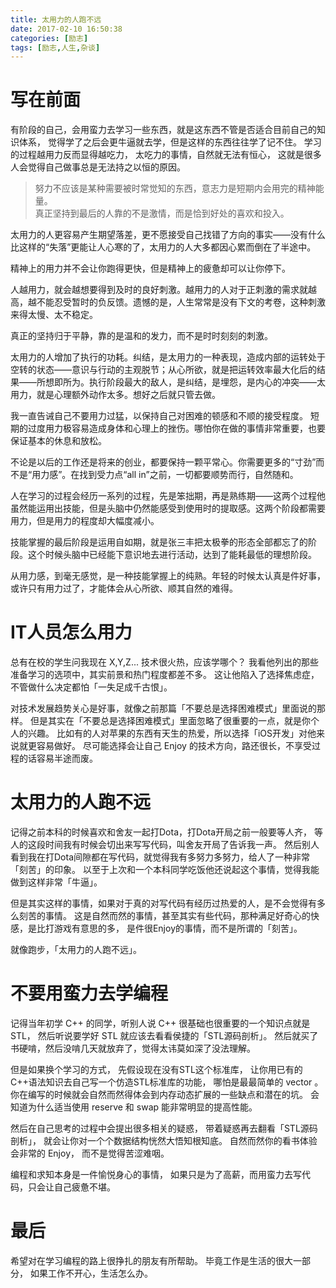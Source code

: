 ```yaml
---
title: 太用力的人跑不远
date: 2017-02-10 16:50:38
categories: [励志]
tags: [励志,人生,杂谈]
---
```

# 写在前面

有阶段的自己，会用蛮力去学习一些东西，就是这东西不管是否适合目前自己的知识体系， 觉得学了之后会更牛逼就去学，但是这样的东西往往学了记不住。 学习的过程越用力反而显得越吃力， 太吃力的事情，自然就无法有恒心， 这就是很多人会觉得自己做事总是无法持之以恒的原因。

> 努力不应该是某种需要被时常觉知的东西，意志力是短期内会用完的精神能量。  
> 真正坚持到最后的人靠的不是激情，而是恰到好处的喜欢和投入。

<!-- more -->

太用力的人更容易产生期望落差，更不愿接受自己找错了方向的事实——没有什么比这样的“失落”更能让人心寒的了，太用力的人大多都因心累而倒在了半途中。

精神上的用力并不会让你跑得更快，但是精神上的疲惫却可以让你停下。

人越用力，就会越想要得到及时的良好刺激。越用力的人对于正刺激的需求就越高，越不能忍受暂时的负反馈。遗憾的是，人生常常是没有下文的考卷，这种刺激来得太慢、太不稳定。

真正的坚持归于平静，靠的是温和的发力，而不是时时刻刻的刺激。

太用力的人增加了执行的功耗。纠结，是太用力的一种表现，造成内部的运转处于空转的状态——意识与行动的主观脱节；从心所欲，就是把运转效率最大化后的结果——所想即所为。执行阶段最大的敌人，是纠结，是埋怨，是内心的冲突——太用力，就是心理额外动作太多。想好之后就只管去做。

我一直告诫自己不要用力过猛，以保持自己对困难的顿感和不顺的接受程度。
短期的过度用力极容易造成身体和心理上的挫伤。哪怕你在做的事情非常重要，也要保证基本的休息和放松。

不论是以后的工作还是将来的创业，都要保持一颗平常心。你需要更多的“寸劲”而不是“用力感”。在找到受力点“all in”之前，一切都要顺势而行，自然随和。

人在学习的过程会经历一系列的过程，先是笨拙期，再是熟练期——这两个过程他虽然能运用出技能，但是头脑中仍然能感受到使用时的提取感。这两个阶段都需要用力，但是用力的程度却大幅度减小。

技能掌握的最后阶段是运用自如期，就是张三丰把太极拳的形态全部都忘了的阶段。这个时候头脑中已经能下意识地去进行活动，达到了能耗最低的理想阶段。

从用力感，到毫无感觉，是一种技能掌握上的纯熟。年轻的时候太认真是件好事，或许只有用力过了，才能体会从心所欲、顺其自然的难得。

# IT人员怎么用力

总有在校的学生问我现在 X,Y,Z... 技术很火热，应该学哪个？ 我看他列出的那些准备学习的选项中，其实前景和热门程度都差不多。 这让他陷入了选择焦虑症，不管做什么决定都怕「一失足成千古恨」。

对技术发展趋势关心是好事，就像之前那篇「不要总是选择困难模式」里面说的那样。 但是其实在「不要总是选择困难模式」里面忽略了很重要的一点，就是你个人的兴趣。 比如有的人对苹果的东西有天生的热爱，所以选择「iOS开发」对他来说就更容易做好。 尽可能选择会让自己 Enjoy 的技术方向，路还很长，不享受过程的话容易半途而废。

# 太用力的人跑不远

记得之前本科的时候喜欢和舍友一起打Dota，打Dota开局之前一般要等人齐， 等人的这段时间我有时候会切出来写写代码，叫舍友开局了告诉我一声。 然后别人看到我在打Dota间隙都在写代码，就觉得我有多努力多努力，给人了一种非常「刻苦」的印象。 以至于上次和一个本科同学吃饭他还说起这个事情，觉得我能做到这样非常「牛逼」。

但是其实这样的事情，如果对于真的对写代码有经历过热爱的人，是不会觉得有多么刻苦的事情。 这是自然而然的事情，甚至其实有些代码，那种满足好奇心的快感，是比打游戏有意思的多， 是件很Enjoy的事情，而不是所谓的「刻苦」。

就像跑步，「太用力的人跑不远」。

# 不要用蛮力去学编程

记得当年初学 C++ 的同学，听别人说 C++ 很基础也很重要的一个知识点就是STL， 然后听说要学好 STL 就应该去看看侯捷的「STL源码剖析」。 然后就买了书硬啃，然后没啃几天就放弃了，觉得太讳莫如深了没法理解。

但是如果换个学习的方式， 先假设现在没有STL这个标准库， 让你用已有的C++语法知识去自己写一个仿造STL标准库的功能， 哪怕是最最简单的 vector 。 你在编写的时候就会自然而然得体会到内存动态扩展的一些缺点和潜在的坑。 会知道为什么适当使用 reserve 和 swap 能非常明显的提高性能。

然后在自己思考的过程中会提出很多相关的疑惑， 带着疑惑再去翻看「STL源码剖析」， 就会让你对一个个数据结构恍然大悟知根知底。 自然而然你的看书体验会非常的 Enjoy， 而不是觉得苦涩难咽。

编程和求知本身是一件愉悦身心的事情， 如果只是为了高薪，而用蛮力去写代码，只会让自己疲惫不堪。

# 最后

希望对在学习编程的路上很挣扎的朋友有所帮助。 毕竟工作是生活的很大一部分， 如果工作不开心，生活怎么办。